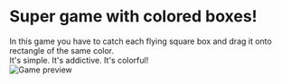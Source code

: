 # Super game with colored boxes!
In this game you have to catch each flying square box and drag it onto rectangle of the same color.\
It's simple. It's addictive. It's colorful!\
![Game preview](https://media3.giphy.com/media/OnwOCqBKdlFY80BKZ4/giphy.gif)
